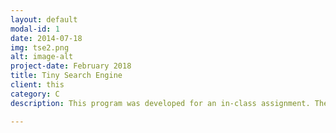 ```yaml
---
layout: default
modal-id: 1
date: 2014-07-18
img: tse2.png
alt: image-alt
project-date: February 2018
title: Tiny Search Engine
client: this
category: C
description: This program was developed for an in-class assignment. The search engine crawls the web up to a certain depth, indexes it, and can be searched by the user. Tiny Search Engine was coded in C, and was a great project for learning to deal with memory leaks. Credit goes to Professor Campbell for outlining and designing the project. As this was an in-class assignment, I cannot post code to GitHub—please contact me if you'd like to take a look at it.

---
```

